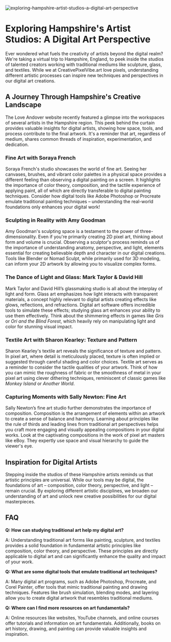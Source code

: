 ![exploring-hampshire-artist-studios-a-digital-art-perspective](https://images.pexels.com/photos/4587855/pexels-photo-4587855.jpeg?auto=compress&cs=tinysrgb&fit=crop&h=627&w=1200)

# Exploring Hampshire's Artist Studios: A Digital Art Perspective

Ever wondered what fuels the creativity of artists beyond the digital realm? We're taking a virtual trip to Hampshire, England, to peek inside the studios of talented creators working with traditional mediums like sculpture, glass, and textiles. While we at CreativePixelVibe.art love pixels, understanding different artistic processes can inspire new techniques and perspectives in our digital art creations.

## A Journey Through Hampshire's Creative Landscape

The Love Andover website recently featured a glimpse into the workspaces of several artists in the Hampshire region. This peek behind the curtain provides valuable insights for digital artists, showing how space, tools, and process contribute to the final artwork. It's a reminder that art, regardless of medium, shares common threads of inspiration, experimentation, and dedication.

### Fine Art with Soraya French

Soraya French's studio showcases the world of fine art. Seeing her canvases, brushes, and vibrant color palettes in a physical space provides a different feeling than observing a digital painting on a screen. It highlights the importance of color theory, composition, and the tactile experience of applying paint, all of which are directly transferable to digital painting techniques. Consider how digital tools like Adobe Photoshop or Procreate emulate traditional painting techniques – understanding the real-world foundations only enhances your digital work!

### Sculpting in Reality with Amy Goodman

Amy Goodman's sculpting space is a testament to the power of three-dimensionality. Even if you're primarily creating 2D pixel art, thinking about form and volume is crucial. Observing a sculptor's process reminds us of the importance of understanding anatomy, perspective, and light, elements essential for creating believable depth and character in our digital creations. Tools like Blender or Nomad Sculpt, while primarily used for 3D modeling, can inform your 2D artwork by allowing you to visualize complex forms.

### The Dance of Light and Glass: Mark Taylor & David Hill

Mark Taylor and David Hill’s glassmaking studio is all about the interplay of light and form. Glass art emphasizes how light interacts with transparent materials, a concept highly relevant to digital artists creating effects like glows, reflections, and refractions. Digital art software offers incredible tools to simulate these effects; studying glass art enhances your ability to use them effectively. Think about the shimmering effects in games like *Gris* or *Ori and the Blind Forest*, which heavily rely on manipulating light and color for stunning visual impact.

### Textile Art with Sharon Kearley: Texture and Pattern

Sharon Kearley's textile art reveals the significance of texture and pattern. In pixel art, where detail is meticulously placed, texture is often implied or suggested through careful shading and color choices. Textile art serves as a reminder to consider the tactile qualities of your artwork. Think of how you can mimic the roughness of fabric or the smoothness of metal in your pixel art using clever dithering techniques, reminiscent of classic games like *Monkey Island* or *Another World*.

### Capturing Moments with Sally Newton: Fine Art

Sally Newton’s fine art studio further demonstrates the importance of composition. Composition is the arrangement of elements within an artwork to create a sense of balance and harmony. Learning about principles like the rule of thirds and leading lines from traditional art perspectives helps you craft more engaging and visually appealing compositions in your digital works. Look at the captivating compositions in the work of pixel art masters like eBoy. They expertly use space and visual hierarchy to guide the viewer's eye.

## Inspiration for Digital Artists

Stepping inside the studios of these Hampshire artists reminds us that artistic principles are universal. While our tools may be digital, the foundations of art – composition, color theory, perspective, and light – remain crucial. By exploring different artistic disciplines, we broaden our understanding of art and unlock new creative possibilities for our digital masterpieces.

## FAQ

**Q: How can studying traditional art help my digital art?**

A: Understanding traditional art forms like painting, sculpture, and textiles provides a solid foundation in fundamental artistic principles like composition, color theory, and perspective. These principles are directly applicable to digital art and can significantly enhance the quality and impact of your work.

**Q: What are some digital tools that emulate traditional art techniques?**

A: Many digital art programs, such as Adobe Photoshop, Procreate, and Corel Painter, offer tools that mimic traditional painting and drawing techniques. Features like brush simulation, blending modes, and layering allow you to create digital artwork that resembles traditional mediums.

**Q: Where can I find more resources on art fundamentals?**

A: Online resources like websites, YouTube channels, and online courses offer tutorials and information on art fundamentals. Additionally, books on art history, drawing, and painting can provide valuable insights and inspiration.
